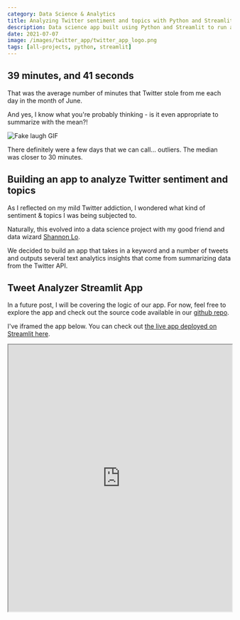 ```yaml
---
category: Data Science & Analytics
title: Analyzing Twitter sentiment and topics with Python and Streamlit
description: Data science app built using Python and Streamlit to run a text and sentiment analysis on Twitter data in real-time.
date: 2021-07-07
image: /images/twitter_app/twitter_app_logo.png
tags: [all-projects, python, streamlit]
---
```


## 39 minutes, and 41 seconds

That was the average number of minutes that Twitter stole from me each day in the month of June. 

And yes, I know what you're probably thinking - is it even appropriate to summarize with the mean?!

![Fake laugh GIF](https://media.giphy.com/media/UqSRKTUpNfMHp3me35/giphy.gif)

There definitely were a few days that we can call... outliers. The median was closer to 30 minutes.

## Building an app to analyze Twitter sentiment and topics

As I reflected on my mild Twitter addiction, I wondered what kind of sentiment & topics I was being subjected to. 

Naturally, this evolved into a data science project with my good friend and data wizard [Shannon Lo](https://shannonhlo.github.io/).

We decided to build an app that takes in a keyword and a number of tweets and outputs several text analytics insights that come from summarizing data from the Twitter API.


## Tweet Analyzer Streamlit App

In a future post, I will be covering the logic of our app. For now, feel free to explore the app and check out the source code available in our [github repo](https://github.com/shannonhlo/twitter-streamlit-app). 

I've iframed the app below. You can check out [the live app deployed on Streamlit here](https://share.streamlit.io/shannonhlo/twitter-streamlit-app/main/twitter_app.py). 

<iframe src="https://share.streamlit.io/shannonhlo/twitter-streamlit-app/main/twitter_app.py" width="100%" height="600">
  <p>Your browser does not support iframes.</p>
</iframe>
